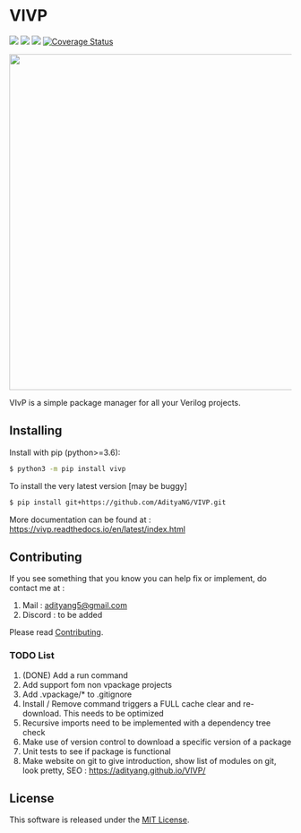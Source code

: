 # VIVP

<a href="https://pypi.org/project/vivp/"> <img src="https://img.shields.io/pypi/v/vivp.svg"></a>
<a href="https://pypi.org/project/vivp/"> <img src="https://img.shields.io/pypi/dm/vivp.svg"></a>
<a href="https://vivp.readthedocs.io/en/latest/"> <img src="https://readthedocs.org/projects/vivp/badge/?version=latest"></a>
[![Coverage Status](https://coveralls.io/repos/github/AdityaNG/VIVP/badge.svg)](https://coveralls.io/github/AdityaNG/VIVP)

<img src="https://github.com/AdityaNG/VIVP/blob/main/docs/img/VIvP_logo.png?raw=true" width="600">

VIvP is a simple package manager for all your Verilog projects. 


## Installing

Install with pip (python>=3.6):

```bash
$ python3 -m pip install vivp
```

To install the very latest version [may be buggy]
```bash
$ pip install git+https://github.com/AdityaNG/VIVP.git
```

More documentation can be found at : https://vivp.readthedocs.io/en/latest/index.html

## Contributing
If you see something that you know you can help fix or implement, do contact me at :
1. Mail : adityang5@gmail.com
2. Discord : to be added

Please read [Contributing](https://github.com/AdityaNG/VIVP/blob/main/CONTRIBUTING.md).

### TODO List
1. (DONE) Add a run command
2. Add support fom non vpackage projects
3. Add .vpackage/* to .gitignore
4. Install / Remove command triggers a FULL cache clear and re-download. This needs to be optimized
5. Recursive imports need to be implemented with a dependency tree check
6. Make use of version control to download a specific version of a package
7. Unit tests to see if package is functional
8. Make website on git to give introduction, show list of modules on git, look pretty, SEO : https://adityang.github.io/VIVP/

## License

This software is released under the [MIT License](https://github.com/AdityaNG/VIVP/blob/main/LICENSE.txt).